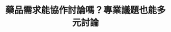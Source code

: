 ---
id: "6"
lang: zh-tw
publish: "FALSE"
description: 「請國家生產0.01%的Atropine，抑制近視 」連署案
selected: "FALSE"
blog_selected: "FALSE"
thumbnail: https://cm.pdis.nat.gov.tw/images/post/1wO5FlwZ1knZvzzMIYdQCf1ufI8pNRcH1.jpg
title: 藥品需求能協作討論嗎？專業議題也能多元討論
introduction:
  content: >-
    近幾年，高度近視併發失明已成為我國不可治療性失明的前幾名，而國內學童幾乎在幼稚園及國小就已經形成近視，因此早發性近視及高近視率為我國視力保健最須關注之議題。目前治療近視的散瞳劑有2種，分別是短效的Tropicamide和長效的Atropine，醫界認為後者治療的效果更好，但市面上的Atropine至少是0.125%濃度，睡前使用後，往往造成學生隔天早上畏光，因此提案人希望討論是否可以在我國生產較低濃度Atropine，既能減少過度光線造成白內障等的傷害，又能降低高度近視的比率，避免視網膜等病變的發生。

    會議上眾人針對生產的方式討論利弊，衛福部並於會後回應0.01% Atropine已在105年10月4日送交藥品查驗登記申請，於106年8月24日核發藥品許可證（許可證字號：衛部藥製字第059755號），未來也將針對藥品上市後的安全及品質進行監控及把關，確保民眾用藥安全。
  image: https://cm.pdis.nat.gov.tw/images/post/1tQXkv0VnaUiDRIOZBC2Zc9QQIqRBEaWQ.jpg
color: green
join:
  type: 提
  title: 請國家生產0.01%的Atropine，抑制近視
  link: https://join.gov.tw/idea/detail/dbeef29f-1765-4bcd-8a5b-98be9294ad7f
  image: https://cm.pdis.nat.gov.tw/images/post/1joDgjVUWZM7P0ZRdwt8ILxW7AFC21I3m.jpg
layout: post
departments:
  - 衛福部
embed:
  agenda_book:
    links:
      - " "
  mind_map:
    links:
      - https://miro.com/app/live-embed/o9J_k08v-hg=/?moveToViewport=-1693,-1335,6554,3144&embedAutoplay=true
  transcript:
    links:
      - https://sayit.pdis.nat.gov.tw/2017-05-05-%E9%96%8B%E6%94%BE%E6%94%BF%E5%BA%9C%E8%81%AF%E7%B5%A1%E4%BA%BA%E7%AC%AC%E5%85%AD%E6%AC%A1%E5%8D%94%E4%BD%9C%E6%9C%83%E8%AD%B0
pictures:
  - https://cm.pdis.nat.gov.tw/images/post/15YHFU-fxTX5GyO78Voc-XiYCsOUAaDZp.jpg
  - https://cm.pdis.nat.gov.tw/images/post/1KmyAYloc-3SJxA5cu6T8-rRmezLpeTds.jpg
  - https://cm.pdis.nat.gov.tw/images/post/1Km-bQtSVMqLXPWB24X5U62WnnuqerWwd.jpg
---